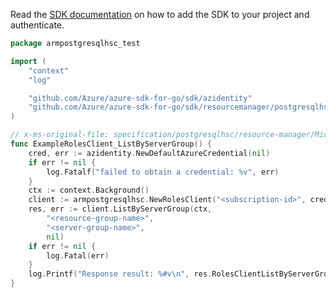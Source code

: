 Read the [SDK documentation](https://github.com/Azure/azure-sdk-for-go/blob/sdk%2Fresourcemanager%2Fpostgresqlhsc%2Farmpostgresqlhsc%2Fv0.2.1/sdk/resourcemanager/postgresqlhsc/armpostgresqlhsc/README.md) on how to add the SDK to your project and authenticate.

```go
package armpostgresqlhsc_test

import (
	"context"
	"log"

	"github.com/Azure/azure-sdk-for-go/sdk/azidentity"
	"github.com/Azure/azure-sdk-for-go/sdk/resourcemanager/postgresqlhsc/armpostgresqlhsc"
)

// x-ms-original-file: specification/postgresqlhsc/resource-manager/Microsoft.DBforPostgreSQL/preview/2020-10-05-privatepreview/examples/RoleListByServerGroup.json
func ExampleRolesClient_ListByServerGroup() {
	cred, err := azidentity.NewDefaultAzureCredential(nil)
	if err != nil {
		log.Fatalf("failed to obtain a credential: %v", err)
	}
	ctx := context.Background()
	client := armpostgresqlhsc.NewRolesClient("<subscription-id>", cred, nil)
	res, err := client.ListByServerGroup(ctx,
		"<resource-group-name>",
		"<server-group-name>",
		nil)
	if err != nil {
		log.Fatal(err)
	}
	log.Printf("Response result: %#v\n", res.RolesClientListByServerGroupResult)
}
```
